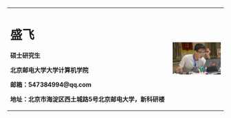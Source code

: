 <table border="0">
  <tr>
    <td width="75%">
      <h1>盛飞</h1>
      <p><b>硕士研究生</b></p>
      <p><b>北京邮电大学大学计算机学院</b></p>
      <p><b>邮箱：547384994@qq.com</b></p>
      <p><b>地址：北京市海淀区西土城路5号北京邮电大学，新科研楼</b></p>
    </td>
    <td width="30%">
      <img src="/sf.jpg" width="100%">
    </td>
  </tr>
</table>
